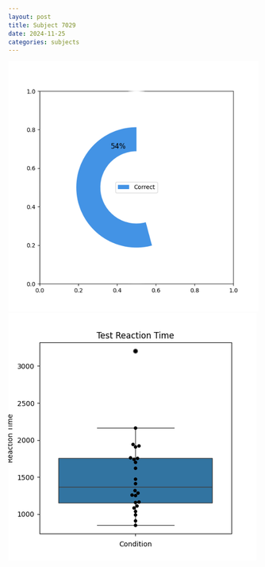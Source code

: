 ```yaml
---
layout: post
title: Subject 7029
date: 2024-11-25
categories: subjects
---
```


![](data/7029/run-10/7029_FN_acc_test.png)
![](data/7029/run-10/7029_FN_rt.png)
